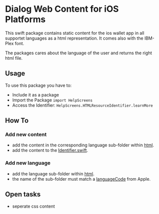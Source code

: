 # Dialog Web Content for iOS Platforms

This swift package contains static content for the ios wallet app in all supportet languages as a html representation. It comes also with the IBM-Plex font.

The packages cares about the language of the user and returns the right html file.

## Usage

To use this package you have to:
- Include it as a package
- Import the Package `import HelpScreens`
- Access the Identifier: `HelpScreens.HTMLResourceIdentifier.learnMore`

## How To

### Add new content

- add the content in the corresponding language sub-folder within [html](Sources/HelpScreens/Resources/html).
- add the content to the [Identifier.swift](Sources/HelpScreens/Identifier.swift).

### Add new language

- add the language sub-folder within [html](Sources/HelpScreens/Resources/html).
- the name of the sub-folder must match a [languageCode](https://developer.apple.com/documentation/foundation/nslocale/1643026-languagecode) from Apple.

## Open tasks

- seperate css content